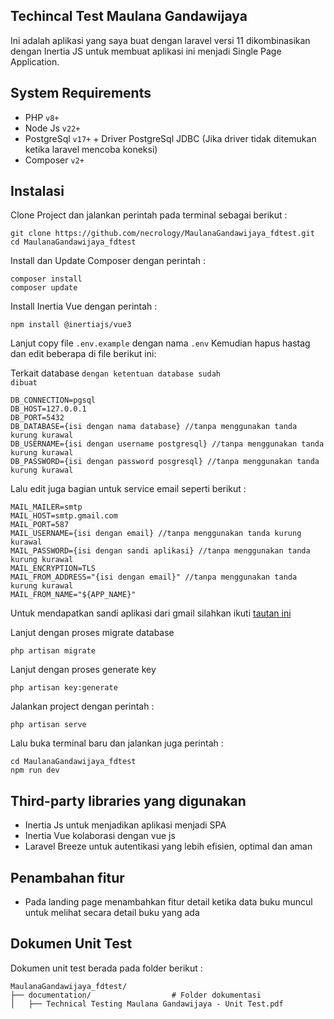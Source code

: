 ## Techincal Test Maulana Gandawijaya

Ini adalah aplikasi yang saya buat dengan laravel versi 11 dikombinasikan dengan Inertia JS untuk membuat aplikasi ini menjadi Single Page Application.

## System Requirements

- PHP <code>v8+</code>
- Node Js <code>v22+</code>
- PostgreSql <code>v17+</code> + Driver PostgreSql JDBC (Jika driver tidak ditemukan ketika laravel mencoba koneksi)
- Composer <code>v2+</code>

## Instalasi

Clone Project dan jalankan perintah pada terminal sebagai berikut :

```
git clone https://github.com/necrology/MaulanaGandawijaya_fdtest.git
cd MaulanaGandawijaya_fdtest
```

Install dan Update Composer dengan perintah :

```
composer install
composer update
```

Install Inertia Vue dengan perintah :

```
npm install @inertiajs/vue3
```

Lanjut copy file <code>.env.example</code> dengan nama <code>.env</code> Kemudian hapus hastag dan edit beberapa di file berikut ini:

Terkait database <code>dengan ketentuan database sudah dibuat</code>

```
DB_CONNECTION=pgsql
DB_HOST=127.0.0.1
DB_PORT=5432
DB_DATABASE={isi dengan nama database} //tanpa menggunakan tanda kurung kurawal
DB_USERNAME={isi dengan username postgresql} //tanpa menggunakan tanda kurung kurawal
DB_PASSWORD={isi dengan password posgresql} //tanpa menggunakan tanda kurung kurawal
```

Lalu edit juga bagian untuk service email seperti berikut :

```
MAIL_MAILER=smtp
MAIL_HOST=smtp.gmail.com
MAIL_PORT=587
MAIL_USERNAME={isi dengan email} //tanpa menggunakan tanda kurung kurawal
MAIL_PASSWORD={isi dengan sandi aplikasi} //tanpa menggunakan tanda kurung kurawal
MAIL_ENCRYPTION=TLS
MAIL_FROM_ADDRESS="{isi dengan email}" //tanpa menggunakan tanda kurung kurawal
MAIL_FROM_NAME="${APP_NAME}"
```

Untuk mendapatkan sandi aplikasi dari gmail silahkan ikuti [tautan ini](https://myaccount.google.com/apppasswords)

Lanjut dengan proses migrate database

```
php artisan migrate
```

Lanjut dengan proses generate key

```
php artisan key:generate
```

Jalankan project dengan perintah :
```
php artisan serve
```

Lalu buka terminal baru dan jalankan juga perintah :

```
cd MaulanaGandawijaya_fdtest
npm run dev
```

## Third-party libraries yang digunakan

- Inertia Js untuk menjadikan aplikasi menjadi SPA
- Inertia Vue kolaborasi dengan vue js
- Laravel Breeze untuk autentikasi yang lebih efisien, optimal dan aman

## Penambahan fitur

- Pada landing page menambahkan fitur detail ketika data buku muncul untuk melihat secara detail buku yang ada

## Dokumen Unit Test

Dokumen unit test berada pada folder berikut :

```plaintext
MaulanaGandawijaya_fdtest/
├── documentation/                  # Folder dokumentasi
│   ├── Technical Testing Maulana Gandawijaya - Unit Test.pdf       
```
